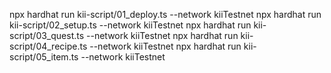 npx hardhat run kii-script/01_deploy.ts --network kiiTestnet
npx hardhat run kii-script/02_setup.ts --network kiiTestnet
npx hardhat run kii-script/03_quest.ts --network kiiTestnet
npx hardhat run kii-script/04_recipe.ts --network kiiTestnet
npx hardhat run kii-script/05_item.ts --network kiiTestnet